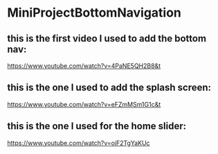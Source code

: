 # MiniProjectBottomNavigation
## this is the first video I used to add the bottom nav:
https://www.youtube.com/watch?v=4PaNE5QH2B8&t
## this is the one I used to add the splash screen:
https://www.youtube.com/watch?v=eFZmMSm1G1c&t
## this is the one I used for the home slider:
https://www.youtube.com/watch?v=ojF2TgYaKUc
